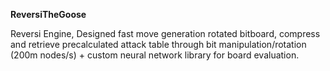 **ReversiTheGoose**  

Reversi Engine, Designed fast move generation rotated bitboard, compress and retrieve precalculated attack table through bit manipulation/rotation (200m nodes/s) + custom neural network library for board evaluation.
